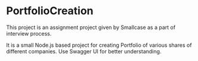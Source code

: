 # PortfolioCreation
This project is an assignment project given by Smallcase as a part of interview process. 

It is a small Node.js based project for creating Portfolio of various shares of different companies. Use Swagger UI for better understanding.
